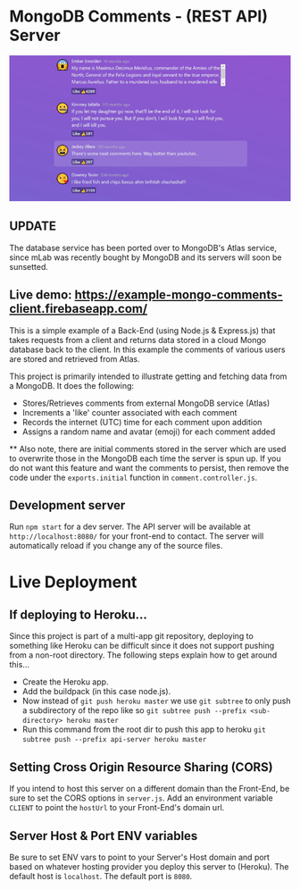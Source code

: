 # MongoDB Comments - (REST API) Server

![Preview](https://github.com/dieharders/example-mongo-comments/blob/master/preview-2.jpg)

## UPDATE

The database service has been ported over to MongoDB's Atlas service, since mLab was recently bought by MongoDB and its servers will soon be sunsetted.

## Live demo: https://example-mongo-comments-client.firebaseapp.com/

This is a simple example of a Back-End (using Node.js & Express.js) that takes requests from a client and returns data stored in a cloud Mongo database back to the client. In this example the comments of various users are stored and retrieved from Atlas.

This project is primarily intended to illustrate getting and fetching data from a MongoDB. It does the following:

- Stores/Retrieves comments from external MongoDB service (Atlas)
- Increments a 'like' counter associated with each comment
- Records the internet (UTC) time for each comment upon addition
- Assigns a random name and avatar (emoji) for each comment added

** Also note, there are initial comments stored in the server which are used to overwrite those in the MongoDB each time the server is spun up. If you do not want this feature and want the comments to persist, then remove the code under the `exports.initial` function in `comment.controller.js`.

## Development server

Run `npm start` for a dev server. The API server will be available at `http://localhost:8080/` for your front-end to contact. The server will automatically reload if you change any of the source files.

# Live Deployment

## If deploying to Heroku...

Since this project is part of a multi-app git repository, deploying to something like Heroku can be difficult since it does not support pushing from a non-root directory. The following steps explain how to get around this...

- Create the Heroku app.
- Add the buildpack (in this case node.js).
- Now instead of `git push heroku master` we use `git subtree` to only push a subdirectory of the repo like so `git subtree push --prefix <sub-directory> heroku master`
- Run this command from the root dir to push this app to heroku `git subtree push --prefix api-server heroku master`

## Setting Cross Origin Resource Sharing (CORS)

If you intend to host this server on a different domain than the Front-End, be sure to set the CORS options in `server.js`. Add an environment variable `CLIENT` to point the `hostUrl` to your Front-End's domain url.

## Server Host & Port ENV variables

Be sure to set ENV vars to point to your Server's Host domain and port based on whatever hosting provider you deploy this server to (Heroku). The default host is `localhost`. The default port is `8080`.
